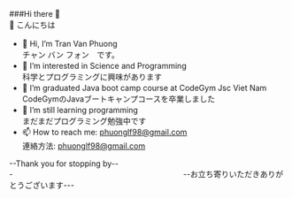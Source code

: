 ###Hi there 👋　　　　　　　　　　　　　　　　　　　　　　　　　　　　　　　👋 こんにちは
 - 👋 Hi, I’m Tran Van Phuong　　　　　　　　　　　　　　　　　　　　　　　　チャン バン フォン　です。
 - 👀 I’m interested in Science and Programming　　　　　　　　　　　　　　 科学とプログラミングに興味があります
 - 🌱 I’m graduated Java boot camp course at CodeGym Jsc Viet Nam　　　　CodeGymのJavaブートキャンプコースを卒業しました
 - 🌱 I’m still learning programming　　　　　　　　　　　　　　　　　　　　まだまだプログラミング勉強中です
 - 📫 How to reach me: phuonglf98@gmail.com　　　　　　　　　　　　　　　　連絡方法: phuonglf98@gmail.com

--Thank you for stopping by---　　　　　　　　　　　　　　　　　　　　　　--お立ち寄りいただきありがとうございます---
